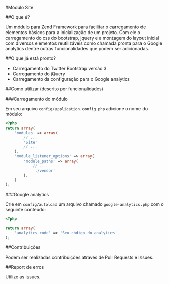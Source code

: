 #Módulo Site


##O que é?

Um módulo para Zend Framework para facilitar o carregamento de elementos básicos para a inicialização de um projeto. Com ele o carregamento do css do bootstrap, jquery e a montagem do layout inicial com diversos elementos reutilizáveis como chamada pronta para o Google analytics dentre outras funcionalidades que podem ser adicionadas.


##O que já está pronto?

 - Carregamento do Twitter Bootstrap versão 3
 - Carregamento do jQuery
 - Carregamento da configuração para o Google analytics


##Como utilizar (descrito por funcionalidades)

###Carregamento do módulo

Em seu arquivo `config/application.config.php` adicione o nome do módulo:
```php
<?php 
return array(
    'modules' => array(
        // ...        
        'Site'
        // ...  
    ),
    'module_listener_options' => array(
        'module_paths' => array(
            // ...  
            './vendor'
        ),
    )
);
```

###Google analytics

Crie em `config/autoload` um arquivo chamado `google-analytics.php` com o seguinte conteúdo:

```php
<?php 

return array(
    'analytics_code' => 'Seu código do analytics'
);
```


##Contribuições

Podem ser realizadas contribuições através de Pull Requests e Issues.

##Report de erros

Utilize as issues.

